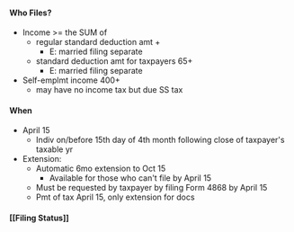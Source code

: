 #### Who Files?
- Income >= the SUM of 
	- regular standard deduction amt +
		- E: married filing separate
	- standard deduction amt for taxpayers 65+ 
		- E: married filing separate
- Self-emplmt income 400+
	- may have no income tax but due SS tax

#### When
- April 15
	- Indiv on/before 15th day of 4th month following close of taxpayer's taxable yr
- Extension:
	- Automatic 6mo extension to Oct 15
		- Available for those who can't file by April 15
	- Must be requested by taxpayer by filing Form 4868 by April 15
	- Pmt of tax April 15, only extension for docs

#### [[Filing Status]]